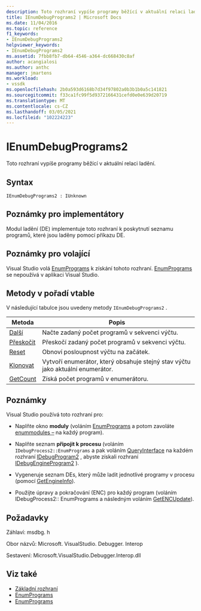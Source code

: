 ```yaml
---
description: Toto rozhraní vypíše programy běžící v aktuální relaci ladění.
title: IEnumDebugPrograms2 | Microsoft Docs
ms.date: 11/04/2016
ms.topic: reference
f1_keywords:
- IEnumDebugPrograms2
helpviewer_keywords:
- IEnumDebugPrograms2
ms.assetid: 7fbb8fb7-db64-4546-a364-dc668430c8af
author: acangialosi
ms.author: anthc
manager: jmartens
ms.workload:
- vssdk
ms.openlocfilehash: 2b0a593d6168b7d34f97802a0b3b1b0a5c141821
ms.sourcegitcommit: f33ca1fc99f5d9372166431cefd0e0e639d20719
ms.translationtype: MT
ms.contentlocale: cs-CZ
ms.lasthandoff: 03/05/2021
ms.locfileid: "102224223"
---
```

# <a name="ienumdebugprograms2"></a>IEnumDebugPrograms2
Toto rozhraní vypíše programy běžící v aktuální relaci ladění.

## <a name="syntax"></a>Syntax

```
IEnumDebugPrograms2 : IUnknown
```

## <a name="notes-for-implementers"></a>Poznámky pro implementátory
 Modul ladění (DE) implementuje toto rozhraní k poskytnutí seznamu programů, které jsou laděny pomocí příkazu DE.

## <a name="notes-for-callers"></a>Poznámky pro volající
 Visual Studio volá [EnumPrograms](../../../extensibility/debugger/reference/idebugprocess2-enumprograms.md) k získání tohoto rozhraní. [EnumPrograms](../../../extensibility/debugger/reference/idebugengine2-enumprograms.md) se nepoužívá v aplikaci Visual Studio.

## <a name="methods-in-vtable-order"></a>Metody v pořadí vtable
 V následující tabulce jsou uvedeny metody `IEnumDebugPrograms2` .

|Metoda|Popis|
|------------|-----------------|
|[Další](../../../extensibility/debugger/reference/ienumdebugprograms2-next.md)|Načte zadaný počet programů v sekvenci výčtu.|
|[Přeskočit](../../../extensibility/debugger/reference/ienumdebugprograms2-skip.md)|Přeskočí zadaný počet programů v sekvenci výčtu.|
|[Reset](../../../extensibility/debugger/reference/ienumdebugprograms2-reset.md)|Obnoví posloupnost výčtu na začátek.|
|[Klonovat](../../../extensibility/debugger/reference/ienumdebugprograms2-clone.md)|Vytvoří enumerátor, který obsahuje stejný stav výčtu jako aktuální enumerátor.|
|[GetCount](../../../extensibility/debugger/reference/ienumdebugprograms2-getcount.md)|Získá počet programů v enumerátoru.|

## <a name="remarks"></a>Poznámky
 Visual Studio používá toto rozhraní pro:

- Naplňte okno **moduly** (voláním [EnumPrograms](../../../extensibility/debugger/reference/idebugprocess2-enumprograms.md) a potom zavoláte [enummodules –](../../../extensibility/debugger/reference/idebugprogram2-enummodules.md) na každý program).

- Naplňte seznam **připojit k procesu** (voláním `IDebugProcess2::EnumPrograms` a pak voláním [QueryInterface](/cpp/atl/queryinterface) na každém rozhraní [IDebugProgram2](../../../extensibility/debugger/reference/idebugprogram2.md) , abyste získali rozhraní [IDebugEngineProgram2](../../../extensibility/debugger/reference/idebugengineprogram2.md) ).

- Vygeneruje seznam DEs, který může ladit jednotlivé programy v procesu (pomocí [GetEngineInfo](../../../extensibility/debugger/reference/idebugprogram2-getengineinfo.md)).

- Použijte úpravy a pokračování (ENC) pro každý program (voláním IDebugProcess2:: EnumPrograms a následným voláním [GetENCUpdate](../../../extensibility/debugger/reference/idebugprogram2-getencupdate.md)).

## <a name="requirements"></a>Požadavky
 Záhlaví: msdbg. h

 Obor názvů: Microsoft. VisualStudio. Debugger. Interop

 Sestavení: Microsoft.VisualStudio.Debugger.Interop.dll

## <a name="see-also"></a>Viz také
- [Základní rozhraní](../../../extensibility/debugger/reference/core-interfaces.md)
- [EnumPrograms](../../../extensibility/debugger/reference/idebugengine2-enumprograms.md)
- [EnumPrograms](../../../extensibility/debugger/reference/idebugprocess2-enumprograms.md)
